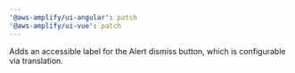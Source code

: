 ```yaml
---
'@aws-amplify/ui-angular': patch
'@aws-amplify/ui-vue': patch
---
```


Adds an accessible label for the Alert dismiss button, which is configurable via translation.
